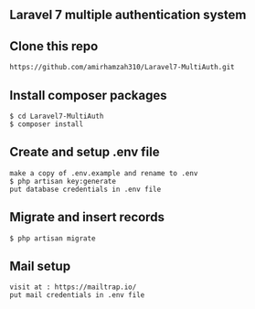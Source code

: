 ## Laravel 7 multiple authentication system

## Clone this repo
```
https://github.com/amirhamzah310/Laravel7-MultiAuth.git
```

## Install composer packages
```
$ cd Laravel7-MultiAuth
$ composer install
```

## Create and setup .env file
```
make a copy of .env.example and rename to .env
$ php artisan key:generate
put database credentials in .env file
```

## Migrate and insert records
```
$ php artisan migrate
```

## Mail setup 
```
visit at : https://mailtrap.io/
put mail credentials in .env file
```

